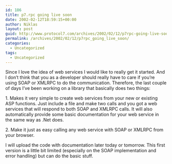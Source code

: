```yaml
---
id: 186
title: p7.rpc going live soon
date: 2002-02-12T18:59:15+00:00
author: Niklas
layout: post
guid: http://www.protocol7.com/archives/2002/02/12/p7rpc-going-live-soon/
permalink: /archives/2002/02/12/p7rpc_going_live_soon/
categories:
  - Uncategorized
tags:
  - Uncategorized
---
```

<div class='microid-90e1ab161d4234bf3ffc2d75ec468abf0efec93f'>
  <p>
    Since I love the idea of web services I would like to really get it started. And I don&#8217;t think that you as a developer should really have to care if you&#8217;re using SOAP or XMLRPC to do the communication. Therefore, the last couple of days I&#8217;ve been working on a library that basically does two things:
  </p>
  
  <p>
    1. Makes it very simple to create web services from your new or existing ASP functions. Just include a file and make two calls and you got a web services that will respond to both SOAP and XMLRPC calls. It will also automatically provide some basic documentation for your web service in the same way as .Net does.
  </p>
  
  <p>
    2. Make it just as easy calling any web service with SOAP or XMLRPC from your browser.
  </p>
  
  <p>
    I will upload the code with documentation later today or tomorrow. This first version is a little bit limited (especially on the SOAP implementation and error handling) but can do the basic stuff.
  </p>
</div>